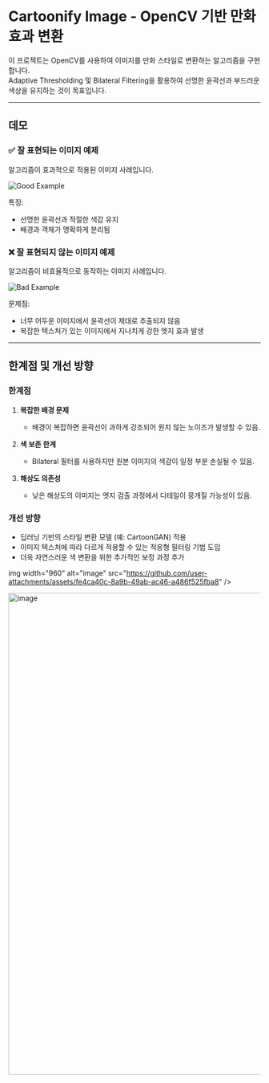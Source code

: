 # Cartoonify Image - OpenCV 기반 만화 효과 변환
이 프로젝트는 OpenCV를 사용하여 이미지를 만화 스타일로 변환하는 알고리즘을 구현합니다.  
Adaptive Thresholding 및 Bilateral Filtering을 활용하여 선명한 윤곽선과 부드러운 색상을 유지하는 것이 목표입니다.

---

## 데모

### ✅ 잘 표현되는 이미지 예제
알고리즘이 효과적으로 적용된 이미지 사례입니다.

![Good Example](./good_example.jpg)

특징:
- 선명한 윤곽선과 적절한 색감 유지
- 배경과 객체가 명확하게 분리됨

### ❌ 잘 표현되지 않는 이미지 예제
알고리즘이 비효율적으로 동작하는 이미지 사례입니다.

![Bad Example](./bad_example.jpg)

문제점:
- 너무 어두운 이미지에서 윤곽선이 제대로 추출되지 않음
- 복잡한 텍스처가 있는 이미지에서 지나치게 강한 엣지 효과 발생

---

## 한계점 및 개선 방향

### 한계점
1. **복잡한 배경 문제**  
   - 배경이 복잡하면 윤곽선이 과하게 강조되어 원치 않는 노이즈가 발생할 수 있음.
  
2. **색 보존 한계**  
   - Bilateral 필터를 사용하지만 원본 이미지의 색감이 일정 부분 손실될 수 있음.
  
3. **해상도 의존성**  
   - 낮은 해상도의 이미지는 엣지 검출 과정에서 디테일이 뭉개질 가능성이 있음.

### 개선 방향
- 딥러닝 기반의 스타일 변환 모델 (예: CartoonGAN) 적용
- 이미지 텍스처에 따라 다르게 적용할 수 있는 적응형 필터링 기법 도입
- 더욱 자연스러운 색 변환을 위한 추가적인 보정 과정 추가

 img width="960" alt="image" src="https://github.com/user-attachments/assets/fe4ca40c-8a9b-49ab-ac46-a486f525fba8" />

<img width="960" alt="image" src="https://github.com/user-attachments/assets/9bfc97c8-76ed-4cf0-b5e3-78900ea29b36" />

